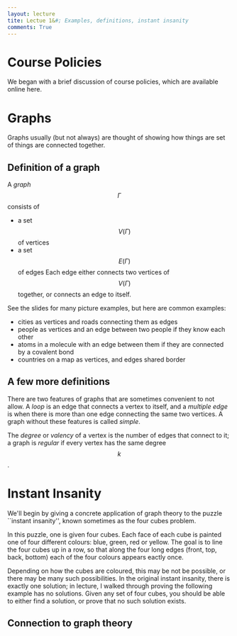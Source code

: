 ```yaml
---
layout: lecture
tite: Lectue 1&#; Examples, definitions, instant insanity
comments: True
---
```


Course Policies
====

We began with a brief discussion of course policies, which are available online here.  


Graphs
===

Graphs usually (but not always) are thought of showing how things are set of things are connected together.

Definition of a graph
---

A *graph* $$\Gamma$$ consists of 
 - a set $$V(\Gamma)$$ of vertices 
 - a set $$E(\Gamma)$$ of edges 
Each edge either connects two vertices of $$V(\Gamma)$$ together, or connects an edge to itself.


See the slides for many picture examples, but here are common examples:
 -  cities as vertices and roads connecting them as edges
 - people as vertices and an edge between two people if they know each other
 - atoms in a molecule with an edge between them if they are connected by a covalent bond
 - countries on a map as vertices, and edges shared border


A few more definitions
----

There are two features of graphs that are sometimes convenient to not allow.  A *loop* is an edge that connects a vertex to itself, and a *multiple edge* is when there is more than one edge connecting the same two vertices.  A graph without these features is called *simple*.  

The *degree* or *valency* of a vertex is the number of edges that connect to it; a graph is *regular* if every vertex has the same degree $$k$$.

Instant Insanity
====

We'll begin by giving a concrete application of graph theory to the puzzle ``instant insanity'', known sometimes as the four cubes problem.

In this puzzle, one is given four cubes.  Each face of each cube is painted one of four different colours: blue, green, red or yellow.  The goal is to line the four cubes up in a row, so that along the four long edges (front, top, back, bottom) each of the four colours appears eactly once.

Depending on how the cubes are coloured, this may be not be possible, or there may be many such possibilities.  In the original instant insanity, there is exactly one solution; in lecture, I walked through proving the following example has no solutions.  Given any set of four cubes, you should be able to either find a solution, or prove that no such solution exists.

Connection to graph theory
----



